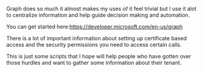 Graph does so much it almost makes my uses of it feel trivial but I use it alot to centralize information and help guide decision making and automation.

You can get started here:https://developer.microsoft.com/en-us/graph

There is a lot of important information about setting up certificate based access and the security permissions you need to access certain calls.  

This is just some scripts that I hope will help people who have gotten over those hurdles and want to gather some information about their tenant.



